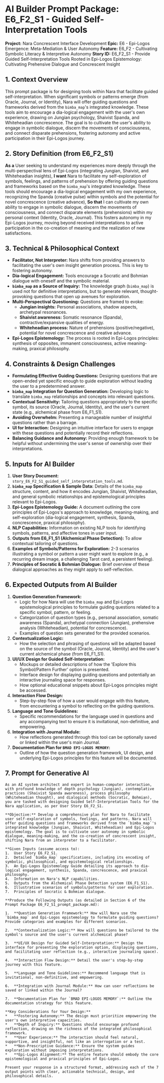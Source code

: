 # AI Builder Prompt Package: E6_F2_S1 - Guided Self-Interpretation Tools

**Project:** Nara Concrescent Interface Development
**Epic:** E6 - Epi-Logos Emergence: Meta-Mediation & User Autonomy
**Feature:** E6_F2 - Cultivating Symbolic Literacy & Interpretive Autonomy
**Story ID:** E6_F2_S1 - Provide Guided Self-Interpretation Tools Rooted in Epi-Logos Epistemology: Cultivating Prehensive Dialogue and Concrescent Insight

## 1. Context Overview

This prompt package is for designing tools within Nara that facilitate guided self-interpretation. When significant symbols or patterns emerge (from Oracle, Journal, or Identity), Nara will offer guiding questions and frameworks derived from the `bimba_map`'s integrated knowledge. These tools aim to encourage a dia-logical engagement with the user's own experience, drawing on Jungian psychology, Shaivist Spanda, and Whiteheadian concrescence. The goal is to cultivate the user's ability to engage in symbolic dialogue, discern the movements of consciousness, and connect disparate prehensions, fostering autonomy and active participation in their Epi-Logos journey.

## 2. Story Definition (from E6_F2_S1)

**As a** User seeking to understand my experiences more deeply through the multi-perspectival lens of Epi-Logos (integrating Jungian, Shaivist, and Whiteheadian insights),
**I want** Nara to facilitate my self-exploration of symbols, feelings, and patterns of prehension by offering guiding questions and frameworks based on the `bimba_map`'s integrated knowledge. These tools should encourage a dia-logical engagement with my own experience, recognizing the Spanda (creative pulse) within symbols and the potential for novel concrescence (creative advance),
**So that** I can cultivate my own ability to engage in symbolic dialogue, discern the movements of consciousness, and connect disparate elements (prehensions) within my personal context (Identity, Oracle, Journal). This fosters autonomy in my Epi-Logos journey, moving beyond received interpretations to active participation in the co-creation of meaning and the realization of new satisfactions.

## 3. Technical & Philosophical Context

*   **Facilitator, Not Interpreter:** Nara shifts from providing answers to facilitating the user's own insight generation process. This is key to fostering autonomy.
*   **Dia-logical Engagement:** Tools encourage a Socratic and Bohmian dialogue with oneself and the symbolic material.
*   **`bimba_map` as a Source of Inquiry:** The knowledge graph (`bimba_map`) is used not for definitive interpretations, but to generate relevant, thought-provoking questions that open up avenues for exploration.
*   **Multi-Perspectival Questioning:** Questions are framed to evoke:
    *   **Jungian insights:** Personal associations, shadow aspects, archetypal resonances.
    *   **Shaivist awareness:** Somatic resonance (Spanda), contractive/expansive qualities of energy.
    *   **Whiteheadian process:** Nature of prehensions (positive/negative), potential for novel concrescence and creative advance.
*   **Epi-Logos Epistemology:** The process is rooted in Epi-Logos principles: synthesis of opposites, immanent consciousness, active meaning-making, praxical philosophy.

## 4. Constraints & Design Challenges

*   **Formulating Effective Guiding Questions:** Designing questions that are open-ended yet specific enough to guide exploration without leading the user to a predetermined answer.
*   **`bimba_map` Integration for Question Generation:** Developing logic to translate `bimba_map` relationships and concepts into relevant questions.
*   **Contextual Sensitivity:** Tailoring questions appropriately to the specific symbol, its source (Oracle, Journal, Identity), and the user's current state (e.g., alchemical phase from E6_F1_S1).
*   **Avoiding Overwhelm:** Presenting a manageable number of insightful questions rather than a barrage.
*   **UI for Interaction:** Designing an intuitive interface for users to engage with these questions and potentially record their reflections.
*   **Balancing Guidance and Autonomy:** Providing enough framework to be helpful without undermining the user's sense of ownership over their interpretations.

## 5. Inputs for AI Builder

1.  **User Story Document:** `story_E6_F2_S1_guided_self_interpretation_tools.md`.
2.  **`bimba_map` Specification & Sample Data:** Details of the `bimba_map` structure, content, and how it encodes Jungian, Shaivist, Whiteheadian, and general symbolic relationships and epistemological principles relevant to Epi-Logos.
3.  **Epi-Logos Epistemology Guide:** A document outlining the core principles of Epi-Logos's approach to knowledge, meaning-making, and self-exploration (dia-logical engagement, synthesis, Spanda, concrescence, praxical philosophy).
4.  **NLP Capabilities:** Information on existing NLP tools for identifying symbols, patterns, and affective tones in user input.
5.  **Outputs from E6_F1_S1 (Alchemical Phase Detection):** To allow contextual tailoring of questions.
6.  **Examples of Symbols/Patterns for Exploration:** 2-3 scenarios illustrating a symbol or pattern a user might want to explore (e.g., a recurring dream image, a challenging Tarot card, a persistent feeling).
7.  **Principles of Socratic & Bohmian Dialogue:** Brief overview of these dialogical approaches as they might apply to self-reflection.

## 6. Expected Outputs from AI Builder

1.  **Question Generation Framework:**
    *   Logic for how Nara will use the `bimba_map` and Epi-Logos epistemological principles to formulate guiding questions related to a specific symbol, pattern, or feeling.
    *   Categorization of question types (e.g., personal association, somatic awareness (Spanda), archetypal connection (Jungian), prehensive analysis (Whiteheadian), potential for concrescence).
    *   Examples of question sets generated for the provided scenarios.
2.  **Contextualization Logic:**
    *   How the selection and phrasing of questions will be adapted based on the source of the symbol (Oracle, Journal, Identity) and the user's current alchemical phase (from E6_F1_S1).
3.  **UI/UX Design for Guided Self-Interpretation:**
    *   Mockups or detailed descriptions of how the 'Explore this Symbol/Pattern Further' option is presented.
    *   Interface design for displaying guiding questions and potentially an interactive journaling space for responses.
    *   How optional educational snippets about Epi-Logos principles might be accessed.
4.  **Interaction Flow Design:**
    *   Step-by-step flow of how a user would engage with this feature, from encountering a symbol to reflecting on the guiding questions.
5.  **Language and Tone Guidelines:**
    *   Specific recommendations for the language used in questions and any accompanying text to ensure it is invitational, non-definitive, and empowering.
6.  **Integration with Journal Module:**
    *   How reflections generated through this tool can be optionally saved or linked within the user's main Journal.
7.  **Documentation Plan for `BMAD EPI-LOGOS MEMORY`:**
    *   Outline of how the question generation framework, UI design, and underlying Epi-Logos principles for this feature will be documented.

## 7. Prompt for Generative AI

```
As an AI system architect and expert in human-computer interaction, with profound knowledge of depth psychology (Jungian), contemplative practices (Shaivist Spanda awareness), process philosophy (Whiteheadian thought), and dialogical methods (Socratic, Bohmian), you are tasked with designing Guided Self-Interpretation Tools for the Nara application, as per User Story E6_F2_S1.

**Objective:** Develop a comprehensive plan for Nara to facilitate user self-exploration of symbols, feelings, and patterns. Nara will offer guiding questions and frameworks derived from the `bimba_map`'s integrated knowledge (Jungian, Shaivist, Whiteheadian) and Epi-Logos epistemology. The goal is to cultivate user autonomy in symbolic dialogue, meaning-making, and the co-creation of concrescent insight, shifting Nara from an interpreter to a facilitator.

**Given Inputs (assume access to):
1.  User Story E6_F2_S1.
2.  Detailed `bimba_map` specifications, including its encoding of symbolic, philosophical, and epistemological relationships.
3.  An Epi-Logos Epistemology Guide detailing its approach to dia-logical engagement, synthesis, Spanda, concrescence, and praxical philosophy.
4.  Information on Nara's NLP capabilities.
5.  Outputs from the Alchemical Phase Detection system (E6_F1_S1).
6.  Illustrative scenarios of symbols/patterns for user exploration.
7.  Principles of Socratic & Bohmian dialogue.

**Produce the Following Outputs (as detailed in Section 6 of the Prompt Package E6_F2_S1_prompt_package.md):

1.  **Question Generation Framework:** How will Nara use the `bimba_map` and Epi-Logos epistemology to formulate guiding questions? Provide categories and examples for different scenarios.

2.  **Contextualization Logic:** How will questions be tailored to the symbol's source and the user's current alchemical phase?

3.  **UI/UX Design for Guided Self-Interpretation:** Design the interface for presenting the exploration option, displaying questions, and facilitating user reflection (e.g., interactive journaling space).

4.  **Interaction Flow Design:** Detail the user's step-by-step journey with this feature.

5.  **Language and Tone Guidelines:** Recommend language that is invitational, non-definitive, and empowering.

6.  **Integration with Journal Module:** How can user reflections be saved or linked within the Journal?

7.  **Documentation Plan for `BMAD EPI-LOGOS MEMORY`:** Outline the documentation strategy for this feature.

**Key Considerations for Your Design:**
*   **Fostering Autonomy:** The design must prioritize empowering the user's own interpretive capacities.
*   **Depth of Inquiry:** Questions should encourage profound reflection, drawing on the richness of the integrated philosophical framework.
*   **User Experience:** The interaction should feel natural, supportive, and insightful, not like an interrogation or a test.
*   **Non-Prescriptive Guidance:** Ensure the system guides exploration without imposing interpretations.
*   **Epi-Logos Alignment:** The entire feature should embody the core epistemological and praxical principles of Epi-Logos.

Present your response in a structured format, addressing each of the 7 output points with clear, actionable technical, design, and philosophical details.
```